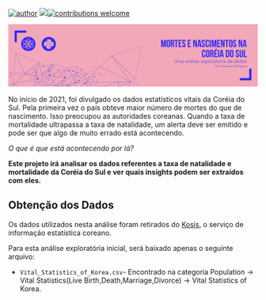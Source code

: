 [![author](https://img.shields.io/badge/author-carlosfab-red.svg)](https://github.com/cristiana-e) [![](https://img.shields.io/badge/python-3.7+-blue.svg)](https://www.python.org/downloads/release/python-365/)[![contributions welcome](https://img.shields.io/badge/contributions-welcome-brightgreen.svg?style=flat)](https://github.com/cristiana-e/Korea_Death_Birth/issues)

<p align="center">
  <img src="https://github.com/cristiana-e/Images/blob/master/cover_korea.jpg?raw=true" >
</p>

No início de 2021, foi divulgado os dados estatísticos vitais da Coréia do Sul. Pela primeira vez o país obteve maior número de mortes do que de nascimento. Isso preocupou as autoridades coreanas. Quando a taxa de mortalidade ultrapassa a taxa de natalidade, um alerta deve ser emitido e pode ser que algo de muito errado está acontecendo.

*O que é que está acontecendo por lá?*

**Este projeto irá analisar os dados referentes a taxa de natalidade e mortalidade da Coréia do Sul e ver quais insights podem ser extraídos com eles.**



## Obtenção dos Dados

Os dados utilizados nesta análise foram retirados do [Kosis]("https://kosis.kr/eng/index/index.do"), o serviço de informação estatística coreano.

Para esta análise exploratória inicial, será baixado apenas o seguinte arquivo:

- `Vital_Statistics_of_Korea.csv`- Encontrado na categoria Population -> Vital Statistics(Live Birth,Death,Marriage,Divorce) -> Vital Statistics of Korea.

